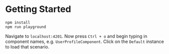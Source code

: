 # Getting Started

```
npm install
npm run playground
```

Navigate to `localhost:4201`. Now press `Ctrl + o` and begin typing in component names, e.g. `UserProfileComponent`. Click on the `Default` instance to load that scenario.